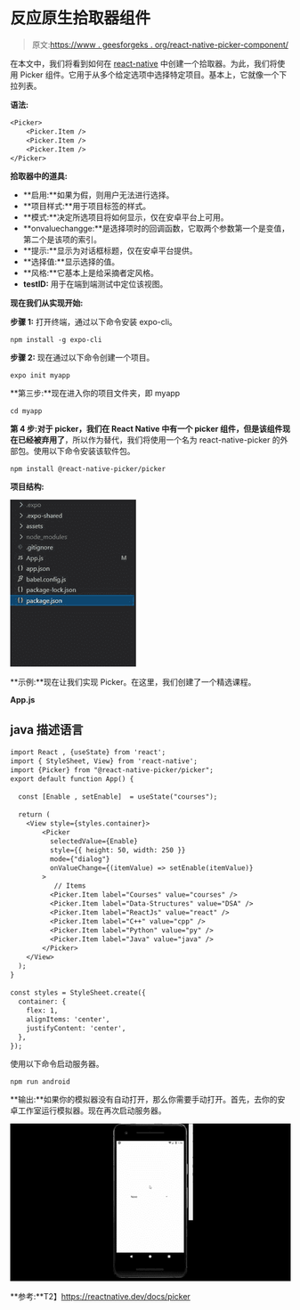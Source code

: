# 反应原生拾取器组件

> 原文:[https://www . geesforgeks . org/react-native-picker-component/](https://www.geeksforgeeks.org/react-native-picker-component/)

在本文中，我们将看到如何在 [react-native](https://www.geeksforgeeks.org/introduction-react-native/) 中创建一个拾取器。为此，我们将使用 Picker 组件。它用于从多个给定选项中选择特定项目。基本上，它就像一个下拉列表。

**语法:**

```
<Picker>
    <Picker.Item />
    <Picker.Item />
    <Picker.Item />
</Picker>
```

**拾取器中的道具:**

*   **启用:**如果为假，则用户无法进行选择。
*   **项目样式:**用于项目标签的样式。
*   **模式:**决定所选项目将如何显示，仅在安卓平台上可用。
*   **onvaluechangge:**是选择项时的回调函数，它取两个参数第一个是变值，第二个是该项的索引。
*   **提示:**显示为对话框标题，仅在安卓平台提供。
*   **选择值:**显示选择的值。
*   **风格:**它基本上是给采摘者定风格。
*   **testID:** 用于在端到端测试中定位该视图。

**现在我们从实现开始:**

**步骤 1:** 打开终端，通过以下命令安装 expo-cli。

```
npm install -g expo-cli
```

**步骤 2:** 现在通过以下命令创建一个项目。

```
expo init myapp
```

**第三步:**现在进入你的项目文件夹，即 myapp

```
cd myapp
```

**第 4 步:**对于 picker，我们在 React Native 中有一个 picker 组件，但是该组件现在已经被**弃用了**，所以作为替代，我们将使用一个名为 react-native-picker 的外部包。使用以下命令安装该软件包。

```
npm install @react-native-picker/picker
```

**项目结构:**

![](img/1a9748005cbc03d1c29d9be185008303.png)

**示例:**现在让我们实现 Picker。在这里，我们创建了一个精选课程。

**App.js**

## java 描述语言

```
import React , {useState} from 'react';
import { StyleSheet, View} from 'react-native';
import {Picker} from "@react-native-picker/picker";
export default function App() {

  const [Enable , setEnable]  = useState("courses");

  return (
    <View style={styles.container}>
        <Picker
          selectedValue={Enable}
          style={{ height: 50, width: 250 }}
          mode={"dialog"}
          onValueChange={(itemValue) => setEnable(itemValue)}
        >
           // Items
          <Picker.Item label="Courses" value="courses" />
          <Picker.Item label="Data-Structures" value="DSA" />
          <Picker.Item label="ReactJs" value="react" />
          <Picker.Item label="C++" value="cpp" />
          <Picker.Item label="Python" value="py" />
          <Picker.Item label="Java" value="java" />
        </Picker>
    </View>
  );
}

const styles = StyleSheet.create({
  container: {
    flex: 1,
    alignItems: 'center',
    justifyContent: 'center',
  },
});
```

使用以下命令启动服务器。

```
npm run android
```

**输出:**如果你的模拟器没有自动打开，那么你需要手动打开。首先，去你的安卓工作室运行模拟器。现在再次启动服务器。

![](img/fd9591ea4bbac3c975160641b7eca6ff.png)

**参考:**T2】https://reactnative.dev/docs/picker